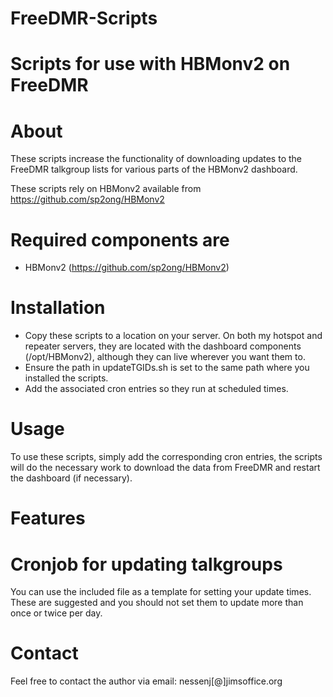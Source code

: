 # FreeDMR-Scripts
Scripts for use with HBMonv2 on FreeDMR
=======================================

About
=====
These scripts increase the functionality of downloading updates to the FreeDMR talkgroup lists for various parts of the HBMonv2 dashboard.

These scripts rely on HBMonv2 available from https://github.com/sp2ong/HBMonv2

Required components are
=======================
* HBMonv2 (https://github.com/sp2ong/HBMonv2)


Installation
============
* Copy these scripts to a location on your server.  On both my hotspot and repeater servers, they are located with the dashboard components (/opt/HBMonv2), although they can live wherever you want them to.
* Ensure the path in updateTGIDs.sh is set to the same path where you installed the scripts.
* Add the associated cron entries so they run at scheduled times.


Usage
=====
To use these scripts, simply add the corresponding cron entries, the scripts will do the necessary work to download the data from FreeDMR and restart the dashboard (if necessary).

Features
========


Cronjob for updating talkgroups
============================
You can use the included file as a template for setting your update times.  These are suggested and you should not set them to update more than once or twice per day.

Contact
=======
Feel free to contact the author via email: nessenj[@]jimsoffice.org
